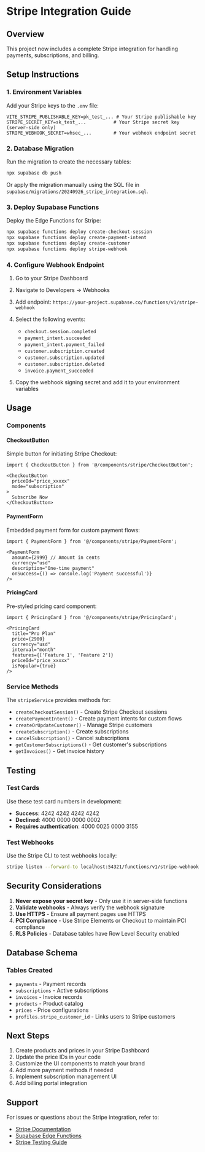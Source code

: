 # Stripe Integration Guide

## Overview

This project now includes a complete Stripe integration for handling payments, subscriptions, and billing.

## Setup Instructions

### 1. Environment Variables

Add your Stripe keys to the `.env` file:

```env
VITE_STRIPE_PUBLISHABLE_KEY=pk_test_... # Your Stripe publishable key
STRIPE_SECRET_KEY=sk_test_...          # Your Stripe secret key (server-side only)
STRIPE_WEBHOOK_SECRET=whsec_...        # Your webhook endpoint secret
```

### 2. Database Migration

Run the migration to create the necessary tables:

```bash
npx supabase db push
```

Or apply the migration manually using the SQL file in `supabase/migrations/20240926_stripe_integration.sql`.

### 3. Deploy Supabase Functions

Deploy the Edge Functions for Stripe:

```bash
npx supabase functions deploy create-checkout-session
npx supabase functions deploy create-payment-intent
npx supabase functions deploy create-customer
npx supabase functions deploy stripe-webhook
```

### 4. Configure Webhook Endpoint

1. Go to your Stripe Dashboard
2. Navigate to Developers → Webhooks
3. Add endpoint: `https://your-project.supabase.co/functions/v1/stripe-webhook`
4. Select the following events:
   - `checkout.session.completed`
   - `payment_intent.succeeded`
   - `payment_intent.payment_failed`
   - `customer.subscription.created`
   - `customer.subscription.updated`
   - `customer.subscription.deleted`
   - `invoice.payment_succeeded`

5. Copy the webhook signing secret and add it to your environment variables

## Usage

### Components

#### CheckoutButton
Simple button for initiating Stripe Checkout:

```tsx
import { CheckoutButton } from '@/components/stripe/CheckoutButton';

<CheckoutButton
  priceId="price_xxxxx"
  mode="subscription"
>
  Subscribe Now
</CheckoutButton>
```

#### PaymentForm
Embedded payment form for custom payment flows:

```tsx
import { PaymentForm } from '@/components/stripe/PaymentForm';

<PaymentForm
  amount={2999} // Amount in cents
  currency="usd"
  description="One-time payment"
  onSuccess={() => console.log('Payment successful')}
/>
```

#### PricingCard
Pre-styled pricing card component:

```tsx
import { PricingCard } from '@/components/stripe/PricingCard';

<PricingCard
  title="Pro Plan"
  price={2900}
  currency="usd"
  interval="month"
  features={['Feature 1', 'Feature 2']}
  priceId="price_xxxxx"
  isPopular={true}
/>
```

### Service Methods

The `stripeService` provides methods for:

- `createCheckoutSession()` - Create Stripe Checkout sessions
- `createPaymentIntent()` - Create payment intents for custom flows
- `createOrUpdateCustomer()` - Manage Stripe customers
- `createSubscription()` - Create subscriptions
- `cancelSubscription()` - Cancel subscriptions
- `getCustomerSubscriptions()` - Get customer's subscriptions
- `getInvoices()` - Get invoice history

## Testing

### Test Cards

Use these test card numbers in development:

- **Success**: 4242 4242 4242 4242
- **Declined**: 4000 0000 0000 0002
- **Requires authentication**: 4000 0025 0000 3155

### Test Webhooks

Use the Stripe CLI to test webhooks locally:

```bash
stripe listen --forward-to localhost:54321/functions/v1/stripe-webhook
```

## Security Considerations

1. **Never expose your secret key** - Only use it in server-side functions
2. **Validate webhooks** - Always verify the webhook signature
3. **Use HTTPS** - Ensure all payment pages use HTTPS
4. **PCI Compliance** - Use Stripe Elements or Checkout to maintain PCI compliance
5. **RLS Policies** - Database tables have Row Level Security enabled

## Database Schema

### Tables Created

- `payments` - Payment records
- `subscriptions` - Active subscriptions
- `invoices` - Invoice records
- `products` - Product catalog
- `prices` - Price configurations
- `profiles.stripe_customer_id` - Links users to Stripe customers

## Next Steps

1. Create products and prices in your Stripe Dashboard
2. Update the price IDs in your code
3. Customize the UI components to match your brand
4. Add more payment methods if needed
5. Implement subscription management UI
6. Add billing portal integration

## Support

For issues or questions about the Stripe integration, refer to:
- [Stripe Documentation](https://stripe.com/docs)
- [Supabase Edge Functions](https://supabase.com/docs/guides/functions)
- [Stripe Testing Guide](https://stripe.com/docs/testing)